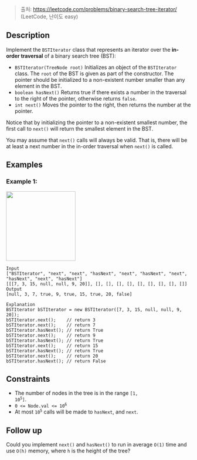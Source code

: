 > 출처: https://leetcode.com/problems/binary-search-tree-iterator/ (LeetCode, 난이도 easy)

## Description

Implement the `BSTIterator` class that represents an iterator over the **in-order traversal** of a binary search tree (BST):

- `BSTIterator(TreeNode root)` Initializes an object of the `BSTIterator` class. The `root` of the BST is given as part of the constructor. The pointer should be initialized to a non-existent number smaller than any element in the BST.
- `boolean hasNext()` Returns true if there exists a number in the traversal to the right of the pointer, otherwise returns `false`.
- `int next()` Moves the pointer to the right, then returns the number at the pointer.

Notice that by initializing the pointer to a non-existent smallest number, the first call to `next()` will return the smallest element in the BST.

You may assume that `next()` calls will always be valid. That is, there will be at least a next number in the in-order traversal when `next()` is called.

## Examples

### Example 1:

<img src="https://assets.leetcode.com/uploads/2018/12/25/bst-tree.png" width="189" />

```
Input
["BSTIterator", "next", "next", "hasNext", "next", "hasNext", "next", "hasNext", "next", "hasNext"]
[[[7, 3, 15, null, null, 9, 20]], [], [], [], [], [], [], [], [], []]
Output
[null, 3, 7, true, 9, true, 15, true, 20, false]

Explanation
BSTIterator bSTIterator = new BSTIterator([7, 3, 15, null, null, 9, 20]);
bSTIterator.next();    // return 3
bSTIterator.next();    // return 7
bSTIterator.hasNext(); // return True
bSTIterator.next();    // return 9
bSTIterator.hasNext(); // return True
bSTIterator.next();    // return 15
bSTIterator.hasNext(); // return True
bSTIterator.next();    // return 20
bSTIterator.hasNext(); // return False
```

## Constraints

- The number of nodes in the tree is in the range <code>[1, 10<sup>5</sup>]</code>.
- <code>0 <= Node.val <= 10<sup>6</sup></code>
- At most <code>10<sup>5</sup></code> calls will be made to `hasNext`, and `next`.

## Follow up

Could you implement `next()` and `hasNext()` to run in average `O(1)` time and use `O(h)` memory, where `h` is the height of the tree?
